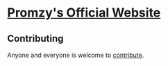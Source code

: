 # [Promzy's Official Website](http://unknown.com)

## Contributing

Anyone and everyone is welcome to
[contribute](/h5bp/html5-boilerplate/blob/master/CONTRIBUTING.md). 

